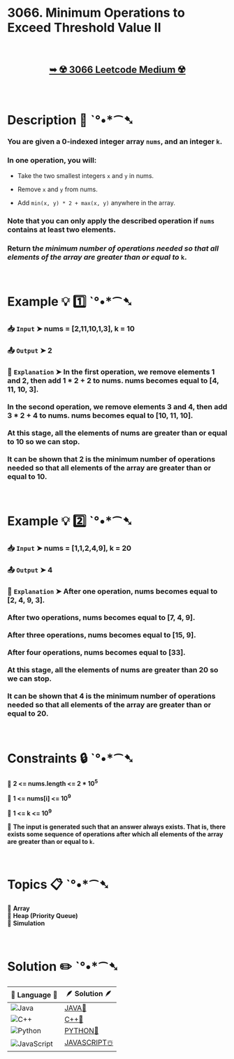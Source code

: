 # 3066. Minimum Operations to Exceed Threshold Value II

</br>

<h2 align="center"> 

<a href="https://leetcode.com/problems/minimum-operations-to-exceed-threshold-value-ii/description/?envType=daily-question&envId=2025-02-13"><strong>➥ ☢️ 3066 Leetcode Medium ☢️ </strong></a>
</h2>

</br>

# Description 📜 ˋ°•*⁀➷

### You are given a 0-indexed integer array `nums`, and an integer `k`.

### In one operation, you will:

- Take the two smallest integers `x` and `y` in nums.

- Remove `x` and `y` from nums.

- Add `min(x, y) * 2 + max(x, y)` anywhere in the array.

### Note that you can only apply the described operation if `nums` contains at least two elements.

### Return t*he minimum number of operations needed so that all elements of the array are greater than or equal to* `k`.

</br>

# Example 💡 1️⃣ ˋ°•*⁀➷

  ### 📥 `Input`  ➤ nums = [2,11,10,1,3], k = 10

  ### 📤 `Output`  ➤ 2

  ### 🔦 `Explanation`  ➤ In the first operation, we remove elements 1 and 2, then add 1 * 2 + 2 to nums. nums becomes equal to [4, 11, 10, 3].</br></br> In the second operation, we remove elements 3 and 4, then add 3 * 2 + 4 to nums. nums becomes equal to [10, 11, 10].</br></br> At this stage, all the elements of nums are greater than or equal to 10 so we can stop.</br></br> It can be shown that 2 is the minimum number of operations needed so that all elements of the array are greater than or equal to 10.

</br>

# Example 💡 2️⃣ ˋ°•*⁀➷

  ### 📥 `Input` ➤ nums = [1,1,2,4,9], k = 20

  ### 📤 `Output`  ➤ 4

  ### 🔦 `Explanation` ➤  After one operation, nums becomes equal to [2, 4, 9, 3].</br></br> After two operations, nums becomes equal to [7, 4, 9].</br></br> After three operations, nums becomes equal to [15, 9].</br></br> After four operations, nums becomes equal to [33].</br></br> At this stage, all the elements of nums are greater than 20 so we can stop.</br></br> It can be shown that 4 is the minimum number of operations needed so that all elements of the array are greater than or equal to 20.

</br>

# Constraints 🔒 ˋ°•*⁀➷

🔹 **2 <= nums.length <= 2 * 10<sup>5</sup>** </br>

🔹 **1 <= nums[i] <= 10<sup>9</sup>** </br>

🔹 **1 <= k <= 10<sup>9</sup>** </br>

🔹 **The input is generated such that an answer always exists. That is, there exists some sequence of operations after which all elements of the array are greater than or equal to `k`.** </br>

</br>

# Topics 📋 ˋ°•*⁀➷

🔸 **Array**  </br>
🔸 **Heap (Priority Queue)**  </br>
🔸 **Simulation**  </br>

</br>

# Solution ✏️ ˋ°•*⁀➷

| 📒 Language 📒  | 🪶 Solution 🪶 |
| ------------- | ------------- |
|  ![Java](https://img.shields.io/badge/java-%23ED8B00.svg?style=for-the-badge&logo=openjdk&logoColor=white)  | [JAVA🍁](https://github.com/Prakhar-002/LEETCODE/blob/main/%F0%9F%8D%84%20Daily%20Challenge%202025%20%F0%9F%8D%B3/%F0%9F%94%AC%20Examine%20Thoroughly%20%F0%9F%A7%AC/02%20Feb%20%F0%9F%92%90/13%20-%2002%20-%202025%20---%203066.%20Minimum%20Operations%20to%20Exceed%20Threshold%20Value%20II%20%E2%98%83%EF%B8%8F%20%F0%9F%8D%81%20%F0%9F%8D%B0%20%F0%9F%8E%B2/%F0%9F%8D%81JAVA%20-%203066.%20Minimum%20Operations%20to%20Exceed%20Threshold%20Value%20.java) |
|  ![C++](https://img.shields.io/badge/c++-%2300599C.svg?style=for-the-badge&logo=c%2B%2B&logoColor=white)  | [C++🎲](https://github.com/Prakhar-002/LEETCODE/blob/main/%F0%9F%8D%84%20Daily%20Challenge%202025%20%F0%9F%8D%B3/%F0%9F%94%AC%20Examine%20Thoroughly%20%F0%9F%A7%AC/02%20Feb%20%F0%9F%92%90/13%20-%2002%20-%202025%20---%203066.%20Minimum%20Operations%20to%20Exceed%20Threshold%20Value%20II%20%E2%98%83%EF%B8%8F%20%F0%9F%8D%81%20%F0%9F%8D%B0%20%F0%9F%8E%B2/%F0%9F%8E%B2CPP%20-%203066.%20Minimum%20Operations%20to%20Exceed%20Threshold%20Value%20II.cpp)  |
|  ![Python](https://img.shields.io/badge/python-3670A0?style=for-the-badge&logo=python&logoColor=ffdd54)    | [PYTHON🍰](https://github.com/Prakhar-002/LEETCODE/blob/main/%F0%9F%8D%84%20Daily%20Challenge%202025%20%F0%9F%8D%B3/%F0%9F%94%AC%20Examine%20Thoroughly%20%F0%9F%A7%AC/02%20Feb%20%F0%9F%92%90/13%20-%2002%20-%202025%20---%203066.%20Minimum%20Operations%20to%20Exceed%20Threshold%20Value%20II%20%E2%98%83%EF%B8%8F%20%F0%9F%8D%81%20%F0%9F%8D%B0%20%F0%9F%8E%B2/%F0%9F%8D%B0PYTHON%20-%203066.%20Minimum%20Operations%20to%20Exceed%20Threshold%20Value%20.py) |
| ![JavaScript](https://img.shields.io/badge/javascript-%23323330.svg?style=for-the-badge&logo=javascript&logoColor=%23F7DF1E)   | [JAVASCRIPT☃️](https://github.com/Prakhar-002/LEETCODE/blob/main/%F0%9F%8D%84%20Daily%20Challenge%202025%20%F0%9F%8D%B3/%F0%9F%94%AC%20Examine%20Thoroughly%20%F0%9F%A7%AC/02%20Feb%20%F0%9F%92%90/13%20-%2002%20-%202025%20---%203066.%20Minimum%20Operations%20to%20Exceed%20Threshold%20Value%20II%20%E2%98%83%EF%B8%8F%20%F0%9F%8D%81%20%F0%9F%8D%B0%20%F0%9F%8E%B2/%E2%98%83%EF%B8%8FJAVASCRIPT%20-%203066.%20Minimum%20Operations%20to%20Exceed%20Threshold.js) |
